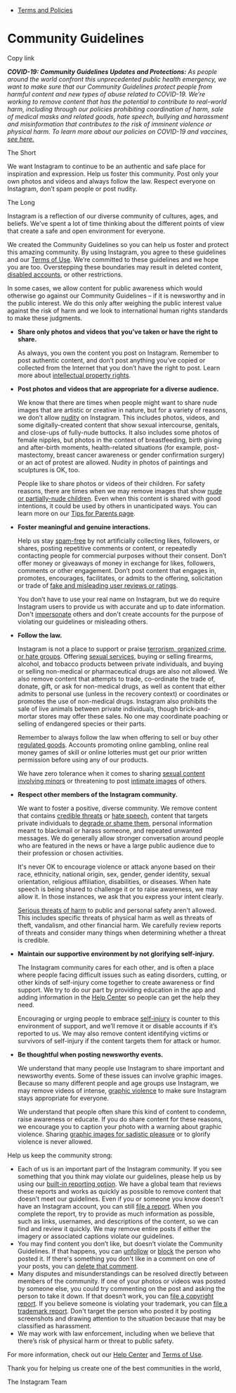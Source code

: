 *   [Terms and Policies](https://help.instagram.com/1417489251945243/?helpref=breadcrumb)

Community Guidelines
====================

Copy link

_**COVID-19: Community Guidelines Updates and Protections:** As people around the world confront this unprecedented public health emergency, we want to make sure that our Community Guidelines protect people from harmful content and new types of abuse related to COVID-19. We’re working to remove content that has the potential to contribute to real-world harm, including through our policies prohibiting coordination of harm, sale of medical masks and related goods, hate speech, bullying and harassment and misinformation that contributes to the risk of imminent violence or physical harm. To learn more about our policies on COVID-19 and vaccines, [see here.](https://help.instagram.com/697825587576762?helpref=faq_content)_

The Short

We want Instagram to continue to be an authentic and safe place for inspiration and expression. Help us foster this community. Post only your own photos and videos and always follow the law. Respect everyone on Instagram, don’t spam people or post nudity.

The Long

Instagram is a reflection of our diverse community of cultures, ages, and beliefs. We’ve spent a lot of time thinking about the different points of view that create a safe and open environment for everyone.

We created the Community Guidelines so you can help us foster and protect this amazing community. By using Instagram, you agree to these guidelines and our [Terms of Use](https://www.instagram.com/legal/terms). We’re committed to these guidelines and we hope you are too. Overstepping these boundaries may result in deleted content, [disabled accounts](https://help.instagram.com/366993040048856?helpref=faq_content), or other restrictions.

In some cases, we allow content for public awareness which would otherwise go against our Community Guidelines – if it is newsworthy and in the public interest. We do this only after weighing the public interest value against the risk of harm and we look to international human rights standards to make these judgments.

*   **Share only photos and videos that you’ve taken or have the right to share.**
    
    As always, you own the content you post on Instagram. Remember to post authentic content, and don’t post anything you’ve copied or collected from the Internet that you don’t have the right to post. Learn more about [intellectual property rights](https://help.instagram.com/126382350847838?helpref=faq_content).
    
*   **Post photos and videos that are appropriate for a diverse audience.**
    
    We know that there are times when people might want to share nude images that are artistic or creative in nature, but for a variety of reasons, we don’t allow [nudity](https://l.instagram.com/?u=https%3A%2F%2Fwww.facebook.com%2Fcommunitystandards%2Fadult_nudity_sexual_activity&e=AT1WwpyFlxS7kVZkw_VnJHp5LwL9G-oSapck2mjhxa-4t5G__7jJjLLvcihgSd-Zd9dNCqPOCPJcBcxOBPOcXDCufgd2fCGouUPWlI_A3BWSk5BDyG_ozE9k84bCDZF_zgohS2x1qiwNJ0B6zpqYKkgYQYKG_m62UdFF_Q) on Instagram. This includes photos, videos, and some digitally-created content that show sexual intercourse, genitals, and close-ups of fully-nude buttocks. It also includes some photos of female nipples, but photos in the context of breastfeeding, birth giving and after-birth moments, health-related situations (for example, post-mastectomy, breast cancer awareness or gender confirmation surgery) or an act of protest are allowed. Nudity in photos of paintings and sculptures is OK, too.
    
    People like to share photos or videos of their children. For safety reasons, there are times when we may remove images that show [nude or partially-nude children](https://l.instagram.com/?u=https%3A%2F%2Fwww.facebook.com%2Fcommunitystandards%2Fchild_nudity_sexual_exploitation&e=AT1WwpyFlxS7kVZkw_VnJHp5LwL9G-oSapck2mjhxa-4t5G__7jJjLLvcihgSd-Zd9dNCqPOCPJcBcxOBPOcXDCufgd2fCGouUPWlI_A3BWSk5BDyG_ozE9k84bCDZF_zgohS2x1qiwNJ0B6zpqYKkgYQYKG_m62UdFF_Q). Even when this content is shared with good intentions, it could be used by others in unanticipated ways. You can learn more on our [Tips for Parents page](https://help.instagram.com/154475974694511/?helpref=faq_content).
    
*   **Foster meaningful and genuine interactions.**
    
    Help us stay [spam-free](https://l.instagram.com/?u=https%3A%2F%2Fwww.facebook.com%2Fcommunitystandards%2Fspam&e=AT1WwpyFlxS7kVZkw_VnJHp5LwL9G-oSapck2mjhxa-4t5G__7jJjLLvcihgSd-Zd9dNCqPOCPJcBcxOBPOcXDCufgd2fCGouUPWlI_A3BWSk5BDyG_ozE9k84bCDZF_zgohS2x1qiwNJ0B6zpqYKkgYQYKG_m62UdFF_Q) by not artificially collecting likes, followers, or shares, posting repetitive comments or content, or repeatedly contacting people for commercial purposes without their consent. Don’t offer money or giveaways of money in exchange for likes, followers, comments or other engagement. Don’t post content that engages in, promotes, encourages, facilitates, or admits to the offering, solicitation or trade of [fake and misleading user reviews or ratings](https://l.instagram.com/?u=https%3A%2F%2Fwww.facebook.com%2Fcommunitystandards%2Ffraud_deception&e=AT1WwpyFlxS7kVZkw_VnJHp5LwL9G-oSapck2mjhxa-4t5G__7jJjLLvcihgSd-Zd9dNCqPOCPJcBcxOBPOcXDCufgd2fCGouUPWlI_A3BWSk5BDyG_ozE9k84bCDZF_zgohS2x1qiwNJ0B6zpqYKkgYQYKG_m62UdFF_Q).
    
    You don’t have to use your real name on Instagram, but we do require Instagram users to provide us with accurate and up to date information. Don't [impersonate](https://l.instagram.com/?u=https%3A%2F%2Fwww.facebook.com%2Fcommunitystandards%2Fmisrepresentation&e=AT1WwpyFlxS7kVZkw_VnJHp5LwL9G-oSapck2mjhxa-4t5G__7jJjLLvcihgSd-Zd9dNCqPOCPJcBcxOBPOcXDCufgd2fCGouUPWlI_A3BWSk5BDyG_ozE9k84bCDZF_zgohS2x1qiwNJ0B6zpqYKkgYQYKG_m62UdFF_Q) others and don't create accounts for the purpose of violating our guidelines or misleading others.
    
*   **Follow the law.**
    
    Instagram is not a place to support or praise [terrorism, organized crime, or hate groups](https://l.instagram.com/?u=https%3A%2F%2Fwww.facebook.com%2Fcommunitystandards%2Fdangerous_individuals_organizations&e=AT1WwpyFlxS7kVZkw_VnJHp5LwL9G-oSapck2mjhxa-4t5G__7jJjLLvcihgSd-Zd9dNCqPOCPJcBcxOBPOcXDCufgd2fCGouUPWlI_A3BWSk5BDyG_ozE9k84bCDZF_zgohS2x1qiwNJ0B6zpqYKkgYQYKG_m62UdFF_Q). Offering [sexual services](https://l.instagram.com/?u=https%3A%2F%2Fwww.facebook.com%2Fcommunitystandards%2Fsexual_solicitation&e=AT1WwpyFlxS7kVZkw_VnJHp5LwL9G-oSapck2mjhxa-4t5G__7jJjLLvcihgSd-Zd9dNCqPOCPJcBcxOBPOcXDCufgd2fCGouUPWlI_A3BWSk5BDyG_ozE9k84bCDZF_zgohS2x1qiwNJ0B6zpqYKkgYQYKG_m62UdFF_Q), buying or selling firearms, alcohol, and tobacco products between private individuals, and buying or selling non-medical or pharmaceutical drugs are also not allowed. We also remove content that attempts to trade, co-ordinate the trade of, donate, gift, or ask for non-medical drugs, as well as content that either admits to personal use (unless in the recovery context) or coordinates or promotes the use of non-medical drugs. Instagram also prohibits the sale of live animals between private individuals, though brick-and-mortar stores may offer these sales. No one may coordinate poaching or selling of endangered species or their parts.
    
    Remember to always follow the law when offering to sell or buy other [regulated goods](https://l.instagram.com/?u=https%3A%2F%2Fwww.facebook.com%2Fcommunitystandards%2Fregulated_goods&e=AT1WwpyFlxS7kVZkw_VnJHp5LwL9G-oSapck2mjhxa-4t5G__7jJjLLvcihgSd-Zd9dNCqPOCPJcBcxOBPOcXDCufgd2fCGouUPWlI_A3BWSk5BDyG_ozE9k84bCDZF_zgohS2x1qiwNJ0B6zpqYKkgYQYKG_m62UdFF_Q). Accounts promoting online gambling, online real money games of skill or online lotteries must get our prior written permission before using any of our products.
    
    We have zero tolerance when it comes to sharing [sexual content involving minors](https://l.instagram.com/?u=https%3A%2F%2Fwww.facebook.com%2Fcommunitystandards%2Fchild_nudity_sexual_exploitation&e=AT1WwpyFlxS7kVZkw_VnJHp5LwL9G-oSapck2mjhxa-4t5G__7jJjLLvcihgSd-Zd9dNCqPOCPJcBcxOBPOcXDCufgd2fCGouUPWlI_A3BWSk5BDyG_ozE9k84bCDZF_zgohS2x1qiwNJ0B6zpqYKkgYQYKG_m62UdFF_Q) or threatening to post [intimate images](https://l.instagram.com/?u=https%3A%2F%2Fwww.facebook.com%2Fcommunitystandards%2Fsexual_exploitation_adults&e=AT1WwpyFlxS7kVZkw_VnJHp5LwL9G-oSapck2mjhxa-4t5G__7jJjLLvcihgSd-Zd9dNCqPOCPJcBcxOBPOcXDCufgd2fCGouUPWlI_A3BWSk5BDyG_ozE9k84bCDZF_zgohS2x1qiwNJ0B6zpqYKkgYQYKG_m62UdFF_Q) of others.
    
*   **Respect other members of the Instagram community.**
    
    We want to foster a positive, diverse community. We remove content that contains [credible threats](https://l.instagram.com/?u=https%3A%2F%2Fwww.facebook.com%2Fcommunitystandards%2Fcredible_violence&e=AT1WwpyFlxS7kVZkw_VnJHp5LwL9G-oSapck2mjhxa-4t5G__7jJjLLvcihgSd-Zd9dNCqPOCPJcBcxOBPOcXDCufgd2fCGouUPWlI_A3BWSk5BDyG_ozE9k84bCDZF_zgohS2x1qiwNJ0B6zpqYKkgYQYKG_m62UdFF_Q) or [hate speech](https://l.instagram.com/?u=https%3A%2F%2Fwww.facebook.com%2Fcommunitystandards%2Fhate_speech&e=AT1WwpyFlxS7kVZkw_VnJHp5LwL9G-oSapck2mjhxa-4t5G__7jJjLLvcihgSd-Zd9dNCqPOCPJcBcxOBPOcXDCufgd2fCGouUPWlI_A3BWSk5BDyG_ozE9k84bCDZF_zgohS2x1qiwNJ0B6zpqYKkgYQYKG_m62UdFF_Q), content that targets private individuals to [degrade or shame them](https://l.instagram.com/?u=https%3A%2F%2Fwww.facebook.com%2Fcommunitystandards%2Fbullying&e=AT1WwpyFlxS7kVZkw_VnJHp5LwL9G-oSapck2mjhxa-4t5G__7jJjLLvcihgSd-Zd9dNCqPOCPJcBcxOBPOcXDCufgd2fCGouUPWlI_A3BWSk5BDyG_ozE9k84bCDZF_zgohS2x1qiwNJ0B6zpqYKkgYQYKG_m62UdFF_Q), personal information meant to blackmail or harass someone, and repeated unwanted messages. We do generally allow stronger conversation around people who are featured in the news or have a large public audience due to their profession or chosen activities.
    
    It's never OK to encourage violence or attack anyone based on their race, ethnicity, national origin, sex, gender, gender identity, sexual orientation, religious affiliation, disabilities, or diseases. When hate speech is being shared to challenge it or to raise awareness, we may allow it. In those instances, we ask that you express your intent clearly.
    
    [Serious threats of harm](https://l.instagram.com/?u=https%3A%2F%2Fwww.facebook.com%2Fcommunitystandards%2Fcredible_violence&e=AT1WwpyFlxS7kVZkw_VnJHp5LwL9G-oSapck2mjhxa-4t5G__7jJjLLvcihgSd-Zd9dNCqPOCPJcBcxOBPOcXDCufgd2fCGouUPWlI_A3BWSk5BDyG_ozE9k84bCDZF_zgohS2x1qiwNJ0B6zpqYKkgYQYKG_m62UdFF_Q) to public and personal safety aren't allowed. This includes specific threats of physical harm as well as threats of theft, vandalism, and other financial harm. We carefully review reports of threats and consider many things when determining whether a threat is credible.
    
*   **Maintain our supportive environment by not glorifying self-injury.**
    
    The Instagram community cares for each other, and is often a place where people facing difficult issues such as eating disorders, cutting, or other kinds of self-injury come together to create awareness or find support. We try to do our part by providing education in the app and adding information in the [Help Center](https://help.instagram.com/) so people can get the help they need.
    
    Encouraging or urging people to embrace [self-injury](https://l.instagram.com/?u=https%3A%2F%2Fwww.facebook.com%2Fcommunitystandards%2Fsuicide_self_injury_violence&e=AT1WwpyFlxS7kVZkw_VnJHp5LwL9G-oSapck2mjhxa-4t5G__7jJjLLvcihgSd-Zd9dNCqPOCPJcBcxOBPOcXDCufgd2fCGouUPWlI_A3BWSk5BDyG_ozE9k84bCDZF_zgohS2x1qiwNJ0B6zpqYKkgYQYKG_m62UdFF_Q) is counter to this environment of support, and we’ll remove it or disable accounts if it’s reported to us. We may also remove content identifying victims or survivors of self-injury if the content targets them for attack or humor.
    
*   **Be thoughtful when posting newsworthy events.**
    
    We understand that many people use Instagram to share important and newsworthy events. Some of these issues can involve graphic images. Because so many different people and age groups use Instagram, we may remove videos of intense, [graphic violence](https://l.instagram.com/?u=https%3A%2F%2Fwww.facebook.com%2Fcommunitystandards%2Fgraphic_violence&e=AT1WwpyFlxS7kVZkw_VnJHp5LwL9G-oSapck2mjhxa-4t5G__7jJjLLvcihgSd-Zd9dNCqPOCPJcBcxOBPOcXDCufgd2fCGouUPWlI_A3BWSk5BDyG_ozE9k84bCDZF_zgohS2x1qiwNJ0B6zpqYKkgYQYKG_m62UdFF_Q) to make sure Instagram stays appropriate for everyone.
    
    We understand that people often share this kind of content to condemn, raise awareness or educate. If you do share content for these reasons, we encourage you to caption your photo with a warning about graphic violence. Sharing [graphic images for sadistic pleasure](https://l.instagram.com/?u=https%3A%2F%2Fwww.facebook.com%2Fcommunitystandards%2Fcruel_insensitive&e=AT1WwpyFlxS7kVZkw_VnJHp5LwL9G-oSapck2mjhxa-4t5G__7jJjLLvcihgSd-Zd9dNCqPOCPJcBcxOBPOcXDCufgd2fCGouUPWlI_A3BWSk5BDyG_ozE9k84bCDZF_zgohS2x1qiwNJ0B6zpqYKkgYQYKG_m62UdFF_Q) or to glorify violence is never allowed.
    

Help us keep the community strong:

*   Each of us is an important part of the Instagram community. If you see something that you think may violate our guidelines, please help us by using our [built-in reporting option](https://help.instagram.com/165828726894770?helpref=faq_content). We have a global team that reviews these reports and works as quickly as possible to remove content that doesn’t meet our guidelines. Even if you or someone you know doesn’t have an Instagram account, you can still [file a report](https://help.instagram.com/contact/383679321740945). When you complete the report, try to provide as much information as possible, such as links, usernames, and descriptions of the content, so we can find and review it quickly. We may remove entire posts if either the imagery or associated captions violate our guidelines.
*   You may find content you don’t like, but doesn’t violate the Community Guidelines. If that happens, you can [unfollow](https://help.instagram.com/286340048138725?helpref=faq_content) or [block](https://help.instagram.com/426700567389543/?helpref=faq_content) the person who posted it. If there's something you don't like in a comment on one of your posts, you can [delete that comment](https://help.instagram.com/289098941190483?helpref=faq_content).
*   Many disputes and misunderstandings can be resolved directly between members of the community. If one of your photos or videos was posted by someone else, you could try commenting on the post and asking the person to take it down. If that doesn’t work, you can [file a copyright report](https://help.instagram.com/126382350847838?helpref=faq_content). If you believe someone is violating your trademark, you can [file a trademark report](https://help.instagram.com/222826637847963?helpref=faq_content). Don't target the person who posted it by posting screenshots and drawing attention to the situation because that may be classified as harassment.
*   We may work with law enforcement, including when we believe that there’s risk of physical harm or threat to public safety.

For more information, check out our [Help Center](https://help.instagram.com/) and [Terms of Use](https://l.instagram.com/?u=http%3A%2F%2Finstagram.com%2Flegal%2Fterms%2F%23&e=AT1WwpyFlxS7kVZkw_VnJHp5LwL9G-oSapck2mjhxa-4t5G__7jJjLLvcihgSd-Zd9dNCqPOCPJcBcxOBPOcXDCufgd2fCGouUPWlI_A3BWSk5BDyG_ozE9k84bCDZF_zgohS2x1qiwNJ0B6zpqYKkgYQYKG_m62UdFF_Q).

Thank you for helping us create one of the best communities in the world,

The Instagram Team